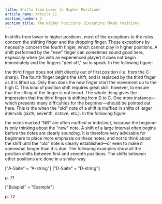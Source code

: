 ```yaml
---
title: Shifts from Lower to Higher Positions
article_name: Article II
section_number: 3
section_title: The Higher Positions (Excepting Thumb Position)
---
```


In shifts from lower to higher positions, most of the exceptions to the rules concern the shifting finger and the dropping finger. These exceptions by necessity concern the fourth finger, which cannot play in higher positions.
A shift performed by the "new" finger can sometimes sound good here, especially when (as with an experienced player) it does not begin immediately and the fingers "peel off," so to speak. In the following figure:

the third finger does not shift directly out of first position (i.e. from the C-sharp). The fourth finger begins the shift, and is replaced by the third finger as it is lifted up. Only then does the new finger start the movement up to the high C. This kind of position shift requires great skill, however, to ensure that the lifting of the finger is not heard. The whole thing gives the impression that the third finger is shifting from D to C.
One more instance—which presents many difficulties for the beginner—should be pointed out here. This is the when the "old" note of a shift is muffled in shifts of larger intervals (sixth, seventh, octave, etc.). In the following figure:

the notes marked "NB" are often muffled or indistinct, because the beginner is only thinking about the "new" note. A shift of a large interval often begins before the notes are clearly sounding. It is therefore very advisable for beginners to place more emphasis on these notes, and not to think about the shift until the "old" note is clearly established—or even to make it somewhat longer than it is due.
The following examples show all the position shifts between first and seventh positions. The shifts between other positions are done in a similar way.

["A-Saite" = "A-string"]
["D-Saite" = "D-string"]

p. 71


["Beispiel" = "Example"]

p. 72
